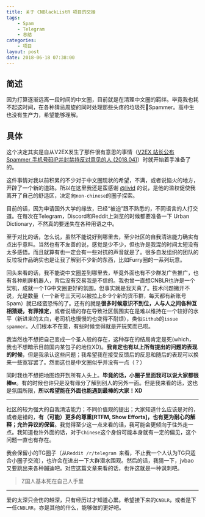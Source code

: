 ```yaml
---
title: 关于 CNBlackListR 项目的交接
tags: 
    - Spam
    - Telegram
    - 总结
categories:
    - 项目
layout: post
date: 2018-06-18 07:38:00
---
```


## 简述
因为打算逐渐远离一段时间的中文圈，目前就是在清理中文圈的羁绊。毕竟我也耗不起这时间，在各种猜忌周旋的同时处理那些头疼的垃圾死🐎Spammer。高中生也没有生产力，希望能够理解。

## 具体

这个决定其实是自从V2EX发生了那件很有意思的事情（[V2EX 站长公布 Spammer 手机号码IP并封禁持反对意见的人 (2018.04)](https://github.com/greatghoul/sibi)）时就开始着手准备了的。

这件事情对我以前积累的不少对于中文圈现状的希望，不满，或者说恼火的地方，开辟了一个新的道路。所以在这里我还是蛮感谢 [@livid](https://bit.ly/2t4TuNF) 的说，是他的滥权促使我离开了自己的舒适区，决定向`non-chinese`的圈子探索。

目前的话，因为申请国外大学的缘故，已经“被迫”跟不熟悉的，不同语言的人打交道。在每次在Telegram，Discord和Reddit上浏览的时候都要准备一下 Urban Dictionary，不然真的要迷失在各种用语之中。

至于对比的话，怎么说，虽然不能说好到哪里去，至少社区的自我清洁能力确实有点出乎意料。当然也有不友善的说，感觉是少不少，但也许是我混的时间太短没有太多感悟。而且就算有也一定会有一些对抗的声音就是了。很多自发组织的团队的反垃圾作品确实也是让我了解到不少新的东西，比如Furry圈的一系列玩意。

回头来看的话，我不能说中文圈差到哪里去，毕竟外面也有不少群发广告推广，也有各种刷屏机器人，背后没有交易我是不信的。我也曾一直想CNBLR也许是一个契机，成就一个TG中文圈更好的氛围。但事实就是我天真了。技术问题撇开不说，光是数量（一个新号三天可以被拉上8-9个新的货币群，每天都有新账号Spam）就已经蛮恐怖的了。还有的就是**很多时候意识不到位，人与人之间各种互相猜疑，有罪推定**，或者说墙的存在导致社区氛围实在是难以维持在一个较好的水平（新进来的太白，老司机也慢慢的也变得不耐烦），类似`Github`的`issue spammer`。人们根本不在意，有些时候觉得就是开玩笑而已呗。

我当然也不想把自己变成一个圣人般的存在，这种存在的结局肯定是死(which，我也不想暗示目前国内某包子的地位XD)。**我肯定也有以上所有提出的问题的表现的时候**，但是我承认这些问题；我希望我在接受反馈后的反思和随后的表现可以换来一些宽容罢了。然而这也是中文圈似乎并没有一点（？）

同时我也不想把地图炮开到所有人头上。**毕竟的话，小圈子里面我可以说大家都很棒w**。有的时候也许只是没有缘分了解到别人的另外一面。但是我来看的话，这也是氛围所限，**所以希望能在外面也能遇到最棒的大家！XD**

---

社区的较为强大的自我清洁能力；不同价值观的提出；大家知道什么应该是对的，或者是错的，**有（可能）更多的尊重[RTFM, Show Efforts]，也有更为耐心的解释；允许异议的保留**。我觉得至少这一点来看的话，我可能会更倾向于往外走一点。我知道也许外面的话，对于`Chinese`这个身份可能本身就有一定的偏见，这个问题一直也有存在。

我会保留小的TG圈子（从`Reddit /r/telegram `来看，不止我一个人认为TG只适合小圈子交流），也许会在进出一下大群潜水围观。然后的话，我猜一下，jvbao又要跳出来各种蹦迪吧。对应这篇文章来看的话，也许这就是一种讽刺吧。

> Z国人基本死在自己人手里

---

爱的太深只会伤的越深，只有经历过才知道心累。希望接下来的`CNBLR`，或者是下一任`CNBLRR`，亦是其他的什么，能够做的更好吧。




